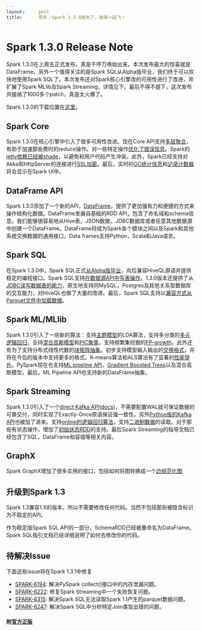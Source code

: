 ```yaml
---
layout:     post
title:      号外：Spark 1.3.0发布了，快来一起飞！
---
```

<div id="article_content" class="article_content clearfix csdn-tracking-statistics" data-pid="blog" data-mod="popu_307" data-dsm="post">
								            <div id="content_views" class="markdown_views prism-atom-one-dark">
							<!-- flowchart 箭头图标 勿删 -->
							<svg xmlns="http://www.w3.org/2000/svg" style="display: none;"><path stroke-linecap="round" d="M5,0 0,2.5 5,5z" id="raphael-marker-block" style="-webkit-tap-highlight-color: rgba(0, 0, 0, 0);"></path></svg>
							<h1 id="spark-130-release-note">Spark 1.3.0 Release Note</h1>

<p>Spark 1.3.0在上周五正式发布，真是千呼万唤始出来。本次发布最大的惊喜就是DataFrame。另外一个值得关注的是Spark SQL从Alpha版毕业，我们终于可以欢快地使用Spark SQL了。本次发布还对Spark核心引擎改的可用性进行了改进，并扩展了Spark MLlib及Spark Streaming，详情见下。最后不得不提下，这次发布共接纳了1000多个patch，真是太火爆了<img src="http://img.t.sinajs.cn/t35/style/images/common/face/ext/normal/70/vw_thumb.gif" alt="" title="">。</p>

<p>Spark 1.3.0的下载位置在<a href="http://spark.apache.org/downloads.html" rel="nofollow">这里</a>。</p>



<h2 id="spark-core">Spark Core</h2>

<p>Spark 1.3.0在核心引擎中引入了很多可用性改进。现在Core API支持<a href="https://issues.apache.org/jira/browse/SPARK-5430" rel="nofollow">多层聚合</a>，有助于加速那些费时的reduce操作。对一些特定操作<a href="https://issues.apache.org/jira/browse/SPARK-5063" rel="nofollow">优化了错误信息</a>。Spark的<a href="https://issues.apache.org/jira/browse/SPARK-3996" rel="nofollow">jetty依赖已经被shade</a>，以避免和用户代码产生冲突。此外，Spark已经支持对Akka和HttpServer的连接进行<a href="https://issues.apache.org/jira/browse/SPARK-3883" rel="nofollow">SSL加密</a>。最后，实时的<a href="https://issues.apache.org/jira/browse/SPARK-3428" rel="nofollow">GC统计信息</a>和<a href="https://issues.apache.org/jira/browse/SPARK-4874" rel="nofollow">记录计数器</a>将会显示在Spark UI中。</p>



<h2 id="dataframe-api">DataFrame API</h2>

<p>Spark 1.3.0添加了一个新的API，<a href="http://spark.apache.org/docs/1.3.0/sql-programming-guide.html#dataframes" rel="nofollow">DataFrame</a>，提供了更加强有力和便捷的方式来操作结构化数据。DataFrame发展自基础的RDD API，包含了命名域和schema信息。我们能够很容易地从Hive表，JSON数据，JDBC数据库或者任意其他数据源中创建一个DataFrame。DataFrame将成为Spark各个模块之间以及Spark和其他系统交换数据的通用接口。Data frames支持Python，Scala和Java语言。</p>



<h2 id="spark-sql">Spark SQL</h2>

<p>在Spark 1.3.0中，Spark SQL正式<a href="https://issues.apache.org/jira/browse/SPARK-5166" rel="nofollow">从Alpha版毕业</a>，向后兼容HiveQL原语并提供稳定的编程接口。Spark SQL支持<a href="https://issues.apache.org/jira/browse/SPARK-5658" rel="nofollow">在数据源API中写表操作</a>。1.3.0版本还提供了从<a href="https://issues.apache.org/jira/browse/SPARK-5472" rel="nofollow">JDBC读写数据表的能力</a>，原生地支持同MySQL，Postgres及其他关系型数据库的交互能力，对HiveQL也做了大量的改进。最后，Spark SQL支持以<a href="https://issues.apache.org/jira/browse/SPARK-3851" rel="nofollow">兼容方式从Parquet文件中加载数据</a>。</p>



<h2 id="spark-mlmllib">Spark ML/MLlib</h2>

<p>Spark 1.3.0引入了一些新的算法：支持<a href="https://issues.apache.org/jira/browse/SPARK-1405" rel="nofollow">主题模型</a>的LDA算法，支持多分类的<a href="https://issues.apache.org/jira/browse/SPARK-2309" rel="nofollow">多元逻辑回归</a>，支持<a href="https://issues.apache.org/jira/browse/SPARK-5012" rel="nofollow">混合高斯模型</a>和<a href="https://issues.apache.org/jira/browse/SPARK-4259" rel="nofollow">PIC聚类</a>，支持频繁集挖掘的<a href="https://issues.apache.org/jira/browse/SPARK-4001" rel="nofollow">FP-growth</a>，此外还有为了支持分布式线性代数的<a href="https://issues.apache.org/jira/browse/SPARK-4409" rel="nofollow">块矩阵抽象</a>。初步支持模型输入输出的<a href="https://issues.apache.org/jira/browse/SPARK-4587" rel="nofollow">交换格式</a>，并将在今后的版本中支持更多的格式。K-means算法和ALS算法有了显著的<a href="https://issues.apache.org/jira/browse/SPARK-3424,%20https://issues.apache.org/jira/browse/SPARK-3541" rel="nofollow">性能提升</a>。PySpark现在也支持<a href="https://issues.apache.org/jira/browse/SPARK-4586" rel="nofollow">ML pipeline API</a>，<a href="https://issues.apache.org/jira/browse/SPARK-5094" rel="nofollow">Gradient Boosted Trees</a>以及混合高斯模型。最后，ML Pipeline API也支持新的DataFrame抽象。</p>



<h2 id="spark-streaming">Spark Streaming</h2>

<p>Spark 1.3.0引入了一个<a href="https://issues.apache.org/jira/browse/SPARK-4964" rel="nofollow">direct Kafka API</a>(<a href="http://spark.apache.org/docs/1.3.0/streaming-kafka-integration.html" rel="nofollow">docs</a>)，不需要配置WAL就可保证数据的可靠交付，同时实现了Exactly-Once原语保证强一致性。另外<a href="https://issues.apache.org/jira/browse/SPARK-5047" rel="nofollow">Python版的Kafka API</a>也被加了进来。支持<a href="https://issues.apache.org/jira/browse/SPARK-4979" rel="nofollow">online的逻辑回归算法</a>，支持<a href="https://issues.apache.org/jira/browse/SPARK-4969" rel="nofollow">二进制数据</a>的读取。对于那些有状态操作，增加了<a href="https://issues.apache.org/jira/browse/SPARK-3660" rel="nofollow">初始状态RDD</a>的支持。最后Spark Streaming的指导文档已经包含了SQL，DataFrame和容错等相关内容。</p>



<h2 id="graphx">GraphX</h2>

<p>Spark GraphX增加了很多实用的接口，包括如何将图转换成一个<a href="https://issues.apache.org/jira/browse/SPARK-4917" rel="nofollow">边规范化图</a></p>



<h2 id="升级到spark-13">升级到Spark 1.3</h2>

<p>Spark 1.3兼容1.X的版本，所以不需要修改任何代码。当然不包括那些被隐含标识为不稳定的API。</p>

<p>作为稳定版Spark SQL API的一部分，SchemaRDD已经被重命名为DataFrame。Spark SQL指引文档已经详细说明了如何去修改你的代码。</p>



<h2 id="待解决issue">待解决Issue</h2>

<p>下面这些issue将在Spark 1.3.1中修复</p>

<ul>
<li><a href="https://issues.apache.org/jira/browse/SPARK-6194" rel="nofollow">SPARK-6194</a>: 解决PySpark collect()接口中的内存泄漏问题。</li>
<li><a href="https://issues.apache.org/jira/browse/SPARK-6222" rel="nofollow">SPARK-6222</a>: 修复Spark Streaming中一个失败恢复问题。</li>
<li><a href="https://issues.apache.org/jira/browse/SPARK-6315" rel="nofollow">SPARK-6315</a>: 解决Spark SQL无法读取Spark 1.1产生的parquet数据问题。</li>
<li><a href="https://issues.apache.org/jira/browse/SPARK-6247" rel="nofollow">SPARK-6247</a>: 解决Spark SQL中分析特定Join类型出错的问题。</li>
</ul>



<h4 id="附官方正版">附<a href="http://spark.apache.org/releases/spark-release-1-3-0.html" rel="nofollow">官方正版</a></h4>            </div>
						<link href="https://csdnimg.cn/release/phoenix/mdeditor/markdown_views-9e5741c4b9.css" rel="stylesheet">
                </div>